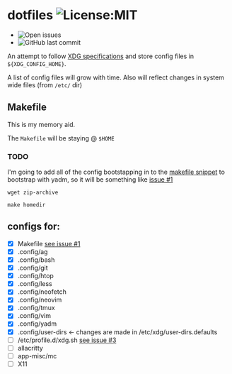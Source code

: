 
# dotfiles  ![License:MIT](https://img.shields.io/github/license/vyvox/dotfiles)
* ![Open issues](https://img.shields.io/github/issues-raw/vyvox/dotfiles?style=plastic)
* ![GitHub last commit](https://img.shields.io/github/last-commit/vyvox/dotfiles)


An attempt to follow [XDG specifications](https://specifications.freedesktop.org/basedir-spec/basedir-spec-latest.html) and store config files in ``${XDG_CONFIG_HOME}``.

A list of config files will grow with time. Also will reflect changes in system wide files (from ``/etc/`` dir)

## Makefile
This is my memory aid.

The ``Makefile`` will be staying @ ``$HOME``

### TODO
I'm going to add all of the config bootstapping in to the [makefile snippet](https://github.com/vyvox/dotfiles/issues/1#issue-803264396)
to bootstrap with yadm, so it will be something like  [issue #1](https://github.com/vyvox/dotfiles/issues/1#issue-803264396)

```
wget zip-archive

make homedir
```


## configs for:

- [x] Makefile [see issue #1](https://github.com/vyvox/dotfiles/issues/1#issue-803264396)
- [x] .config/ag
- [x] .config/bash
- [x] .config/git
- [x] .config/htop
- [x] .config/less
- [x] .config/neofetch
- [x] .config/neovim
- [x] .config/tmux
- [x] .config/vim
- [x] .config/yadm
- [x] .config/user-dirs <- changes are made in /etc/xdg/user-dirs.defaults
- [ ] /etc/profile.d/xdg.sh [see issue #3](https://github.com/vyvox/dotfiles/issues/3#issue-806949413)
- [ ] allacritty
- [ ] app-misc/mc
- [ ] X11
